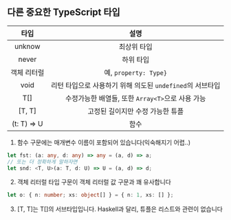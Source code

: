 ## 다른 중요한 TypeScript 타입

|    타입     |                           설명                            |
| :---------: | :-------------------------------------------------------: |
|   unknow    |                        최상위 타입                        |
|    never    |                         하위 타입                         |
| 객체 리터럴 |                   예, `property: Type}`                   |
|    void     | 리턴 타입으로 사용하기 위해 의도된 `undefined`의 서브타입 |
|     T[]     |     수정가능한 배열들, 또한 `Array<T>`으로 사용 가능      |
|   [T, T]    |             고정된 길이지만 수정 가능한 튜플              |
| (t: T) => U |                           함수                            |

1. 함수 구문에는 매개변수 이름이 포함되어 있습니다(익숙해지기 어렵..)

```ts
let fst: (a: any, d: any) => any = (a, d) => a;
// 또는 더 정확하게 말하자면
let snd: <T, U>(a: T, d: U) => U = (a, d) => d;
```

2. 객체 리터럴 타입 구문이 객체 리터럴 값 구문과 꽤 유사합니다

```ts
let o: { n: number; xs: object[] } = { n: 1, xs: [] };
```

3. [T, T]는 T[]의 서브타입입니다. Haskell과 달리, 튜플은 리스트와 관련이 없습니다
